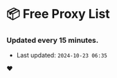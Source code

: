 # :package: Free Proxy List
### Updated every 15 minutes.

- Last updated: `2024-10-23 06:35`

:heart:
